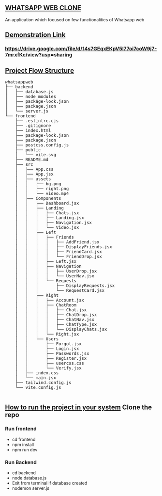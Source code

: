 <h2><u>WHATSAPP WEB CLONE</u></h2>
An application which focused on few functionalities of Whatsapp web

<h2><u>Demonstration Link</u></h2>
<h3><a href="https://drive.google.com/file/d/14s7GEqxEKpV5l77oi7coW9j7-7mrxfKc/view?usp=sharing" target="_blank">https://drive.google.com/file/d/14s7GEqxEKpV5l77oi7coW9j7-7mrxfKc/view?usp=sharing</a></h3>

<h2><u>Project Flow Structure</u></h2>
<pre>
whatsappweb
├── backend
│   ├── database.js
│   ├── node_modules
│   ├── package-lock.json
│   ├── package.json
│   └── server.js
└── frontend
    ├── .eslintrc.cjs
    ├── .gitignore
    ├── index.html
    ├── package-lock.json
    ├── package.json
    ├── postcss.config.js
    ├── public
    │   └── vite.svg
    ├── README.md
    ├── src
    │   ├── App.css
    │   ├── App.jsx
    │   ├── assets
    │   │   ├── bg.png
    │   │   ├── right.png
    │   │   └── video.mp4
    │   ├── Components
    │   │   ├── Dashboard.jsx
    │   │   ├── Landing
    │   │   │   ├── Chats.jsx
    │   │   │   ├── Landing.jsx
    │   │   │   ├── Navigation.jsx
    │   │   │   └── Video.jsx
    │   │   ├── Left
    │   │   │   ├── Friends
    │   │   │   │   ├── AddFriend.jsx
    │   │   │   │   ├── DisplayFriends.jsx
    │   │   │   │   ├── FriendCard.jsx
    │   │   │   │   └── FriendDrop.jsx
    │   │   │   ├── Left.jsx
    │   │   │   ├── Navigation
    │   │   │   │   ├── UserDrop.jsx
    │   │   │   │   └── UserNav.jsx
    │   │   │   └── Requests
    │   │   │       ├── DisplayRequests.jsx
    │   │   │       └── RequestCard.jsx
    │   │   ├── Right
    │   │   │   ├── Account.jsx
    │   │   │   ├── ChatRoom
    │   │   │   │   ├── Chat.jsx
    │   │   │   │   ├── ChatDrop.jsx
    │   │   │   │   ├── ChatNav.jsx
    │   │   │   │   ├── ChatType.jsx
    │   │   │   │   └── DisplayChats.jsx
    │   │   │   └── Right.jsx
    │   │   └── Users
    │   │       ├── Forgot.jsx
    │   │       ├── Login.jsx
    │   │       ├── Passwords.jsx
    │   │       ├── Register.jsx
    │   │       ├── usercss.css
    │   │       └── Verify.jsx
    │   ├── index.css
    │   └── main.jsx
    ├── tailwind.config.js
    └── vite.config.js

</pre>

<h2><u>How to run the project in your system</u>
Clone the repo
  <h3>Run frontend</h3>
  <ul>
    <li>cd frontend</li>
    <li>npm install</li>
    <li>npm run dev</li>
  </ul>
  <h3>Run Backend</h3>
  <ul>
    <li>cd backend</li>
    <li>node database.js</li>
    <li>Exit from terminal if database created</li>
    <li>nodemon server.js</li>
  </ul>
</h2>
